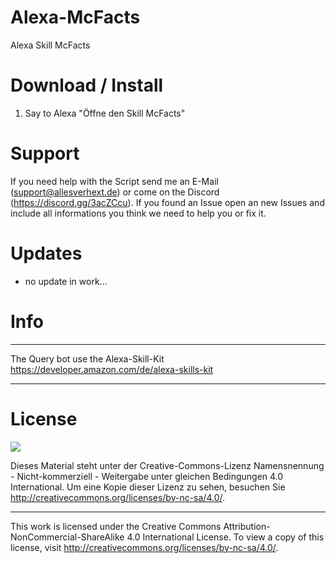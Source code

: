 # Alexa-McFacts
Alexa Skill McFacts

# Download / Install

1. Say to Alexa "Öffne den Skill McFacts"


# Support
If you need help with the Script send me an E-Mail (support@allesverhext.de) or come on the Discord (https://discord.gg/3acZCcu).
If you found an Issue open an new Issues and include all informations you think we need to help you or fix it.


# Updates

- no update in work...

# Info
______________________________________________________________________
The Query bot use the Alexa-Skill-Kit
https://developer.amazon.com/de/alexa-skills-kit
 ______________________________________________________________________

# License
![](https://mirrors.creativecommons.org/presskit/buttons/88x31/png/by-nc-sa.png)

Dieses Material steht unter der Creative-Commons-Lizenz Namensnennung - Nicht-kommerziell - Weitergabe unter gleichen Bedingungen 4.0 International. Um eine Kopie dieser Lizenz zu sehen, besuchen Sie http://creativecommons.org/licenses/by-nc-sa/4.0/.
____________________
This work is licensed under the Creative Commons Attribution-NonCommercial-ShareAlike 4.0 International License. To view a copy of this license, visit http://creativecommons.org/licenses/by-nc-sa/4.0/.
